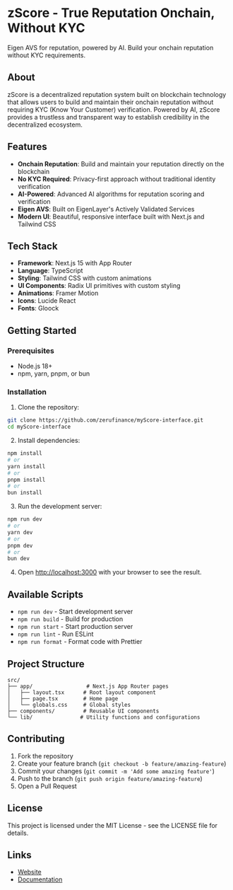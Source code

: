 # zScore - True Reputation Onchain, Without KYC

Eigen AVS for reputation, powered by AI. Build your onchain reputation without KYC requirements.

## About

zScore is a decentralized reputation system built on blockchain technology that allows users to build and maintain their onchain reputation without requiring KYC (Know Your Customer) verification. Powered by AI, zScore provides a trustless and transparent way to establish credibility in the decentralized ecosystem.

## Features

- **Onchain Reputation**: Build and maintain your reputation directly on the blockchain
- **No KYC Required**: Privacy-first approach without traditional identity verification
- **AI-Powered**: Advanced AI algorithms for reputation scoring and verification
- **Eigen AVS**: Built on EigenLayer's Actively Validated Services
- **Modern UI**: Beautiful, responsive interface built with Next.js and Tailwind CSS

## Tech Stack

- **Framework**: Next.js 15 with App Router
- **Language**: TypeScript
- **Styling**: Tailwind CSS with custom animations
- **UI Components**: Radix UI primitives with custom styling
- **Animations**: Framer Motion
- **Icons**: Lucide React
- **Fonts**: Gloock

## Getting Started

### Prerequisites

- Node.js 18+
- npm, yarn, pnpm, or bun

### Installation

1. Clone the repository:

```bash
git clone https://github.com/zerufinance/myScore-interface.git
cd myScore-interface
```

2. Install dependencies:

```bash
npm install
# or
yarn install
# or
pnpm install
# or
bun install
```

3. Run the development server:

```bash
npm run dev
# or
yarn dev
# or
pnpm dev
# or
bun dev
```

4. Open [http://localhost:3000](http://localhost:3000) with your browser to see the result.

## Available Scripts

- `npm run dev` - Start development server
- `npm run build` - Build for production
- `npm run start` - Start production server
- `npm run lint` - Run ESLint
- `npm run format` - Format code with Prettier

## Project Structure

```
src/
├── app/                 # Next.js App Router pages
│   ├── layout.tsx      # Root layout component
│   ├── page.tsx        # Home page
│   └── globals.css     # Global styles
├── components/         # Reusable UI components
└── lib/               # Utility functions and configurations
```

## Contributing

1. Fork the repository
2. Create your feature branch (`git checkout -b feature/amazing-feature`)
3. Commit your changes (`git commit -m 'Add some amazing feature'`)
4. Push to the branch (`git push origin feature/amazing-feature`)
5. Open a Pull Request

## License

This project is licensed under the MIT License - see the LICENSE file for details.

## Links

- [Website](https://myzscore.ai)
- [Documentation](https://docs.myzscore.ai)
